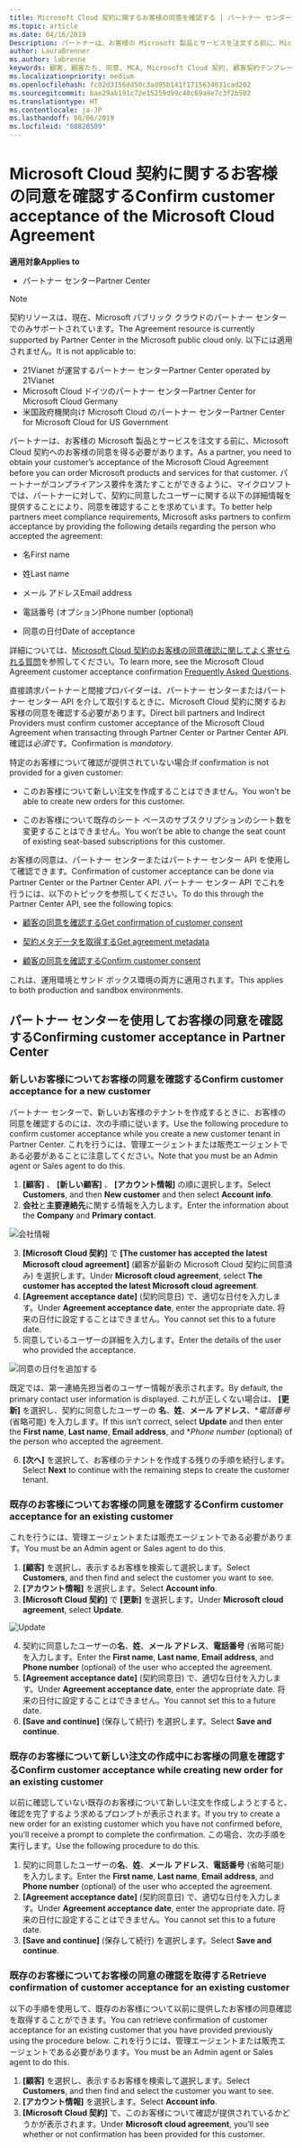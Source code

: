 ```yaml
---
title: Microsoft Cloud 契約に関するお客様の同意を確認する | パートナー センター
ms.topic: article
ms.date: 04/16/2019
Description: パートナーは、お客様の Microsoft 製品とサービスを注文する前に、Microsoft Cloud 契約へのお客様の同意を得る必要があります。 パートナーがコンプライアンス要件を満たすことができるように、Microsoft では、パートナーに対して、契約に同意したユーザーに関する特定の詳細情報を提供することにより、同意を確認することを求めています。
author: LauraBrenner
ms.author: labrenne
keywords: 顧客, 顧客たち, 同意, MCA, Microsoft Cloud 契約, 顧客契約テンプレート
ms.localizationpriority: medium
ms.openlocfilehash: fc82d3156dd50c3ad05b141f1715634031cad202
ms.sourcegitcommit: bae29ab191c72e15259d99c40c69a9e7c3f2b502
ms.translationtype: HT
ms.contentlocale: ja-JP
ms.lasthandoff: 08/06/2019
ms.locfileid: "68820509"
---
```

# <a name="confirm-customer-acceptance-of-the-microsoft-cloud-agreement"></a><span data-ttu-id="5adb4-105">Microsoft Cloud 契約に関するお客様の同意を確認する</span><span class="sxs-lookup"><span data-stu-id="5adb4-105">Confirm customer acceptance of the Microsoft Cloud Agreement</span></span>

<span data-ttu-id="5adb4-106">**適用対象**</span><span class="sxs-lookup"><span data-stu-id="5adb4-106">**Applies to**</span></span>
-  <span data-ttu-id="5adb4-107">パートナー センター</span><span class="sxs-lookup"><span data-stu-id="5adb4-107">Partner Center</span></span>

> [!NOTE]
> <span data-ttu-id="5adb4-108">契約リソースは、現在、Microsoft パブリック クラウドのパートナー センターでのみサポートされています。</span><span class="sxs-lookup"><span data-stu-id="5adb4-108">The Agreement resource is currently supported by Partner Center in the Microsoft public cloud only.</span></span> <span data-ttu-id="5adb4-109">以下には適用されません。</span><span class="sxs-lookup"><span data-stu-id="5adb4-109">It is not applicable to:</span></span>
> * <span data-ttu-id="5adb4-110">21Vianet が運営するパートナー センター</span><span class="sxs-lookup"><span data-stu-id="5adb4-110">Partner Center operated by 21Vianet</span></span>
> * <span data-ttu-id="5adb4-111">Microsoft Cloud ドイツのパートナー センター</span><span class="sxs-lookup"><span data-stu-id="5adb4-111">Partner Center for Microsoft Cloud Germany</span></span>
> * <span data-ttu-id="5adb4-112">米国政府機関向け Microsoft Cloud のパートナー センター</span><span class="sxs-lookup"><span data-stu-id="5adb4-112">Partner Center for Microsoft Cloud for US Government</span></span>

<span data-ttu-id="5adb4-113">パートナーは、お客様の Microsoft 製品とサービスを注文する前に、Microsoft Cloud 契約へのお客様の同意を得る必要があります。</span><span class="sxs-lookup"><span data-stu-id="5adb4-113">As a partner, you need to obtain your customer’s acceptance of the Microsoft Cloud Agreement before you can order Microsoft products and services for that customer.</span></span> <span data-ttu-id="5adb4-114">パートナーがコンプライアンス要件を満たすことができるように、マイクロソフトでは、パートナーに対して、契約に同意したユーザーに関する以下の詳細情報を提供することにより、同意を確認することを求めています。</span><span class="sxs-lookup"><span data-stu-id="5adb4-114">To better help partners meet compliance requirements, Microsoft asks partners to confirm acceptance by providing the following details regarding the person who accepted the agreement:</span></span> 

-   <span data-ttu-id="5adb4-115">名</span><span class="sxs-lookup"><span data-stu-id="5adb4-115">First name</span></span>

-   <span data-ttu-id="5adb4-116">姓</span><span class="sxs-lookup"><span data-stu-id="5adb4-116">Last name</span></span>

-   <span data-ttu-id="5adb4-117">メール アドレス</span><span class="sxs-lookup"><span data-stu-id="5adb4-117">Email address</span></span>

-   <span data-ttu-id="5adb4-118">電話番号 (オプション)</span><span class="sxs-lookup"><span data-stu-id="5adb4-118">Phone number (optional)</span></span>

-   <span data-ttu-id="5adb4-119">同意の日付</span><span class="sxs-lookup"><span data-stu-id="5adb4-119">Date of acceptance</span></span>

<span data-ttu-id="5adb4-120">詳細については、[Microsoft Cloud 契約のお客様の同意確認に関してよく寄せられる質問](https://docs.microsoft.com/partner-center/confirm-consent-faq)を参照してください。</span><span class="sxs-lookup"><span data-stu-id="5adb4-120">To learn more, see the Microsoft Cloud Agreement customer acceptance confirmation [Frequently Asked Questions](https://docs.microsoft.com/partner-center/confirm-consent-faq).</span></span>

<span data-ttu-id="5adb4-121">直接請求パートナーと間接プロバイダーは、パートナー センターまたはパートナー センター API を介して取引するときに、Microsoft Cloud 契約に関するお客様の同意を確認する必要があります。</span><span class="sxs-lookup"><span data-stu-id="5adb4-121">Direct bill partners and Indirect Providers must confirm customer acceptance of the Microsoft Cloud Agreement when transacting through Partner Center or Partner Center API.</span></span> <span data-ttu-id="5adb4-122">確認は*必須*です。</span><span class="sxs-lookup"><span data-stu-id="5adb4-122">Confirmation is *mandatory*.</span></span>

<span data-ttu-id="5adb4-123">特定のお客様について確認が提供されていない場合:</span><span class="sxs-lookup"><span data-stu-id="5adb4-123">If confirmation is not provided for a given customer:</span></span>

-   <span data-ttu-id="5adb4-124">このお客様について新しい注文を作成することはできません。</span><span class="sxs-lookup"><span data-stu-id="5adb4-124">You won’t be able to create new orders for this customer.</span></span>

-   <span data-ttu-id="5adb4-125">このお客様について既存のシート ベースのサブスクリプションのシート数を変更することはできません。</span><span class="sxs-lookup"><span data-stu-id="5adb4-125">You won’t be able to change the seat count of existing seat-based subscriptions for this customer.</span></span>

<span data-ttu-id="5adb4-126">お客様の同意は、パートナー センターまたはパートナー センター API を使用して確認できます。</span><span class="sxs-lookup"><span data-stu-id="5adb4-126">Confirmation of customer acceptance can be done via Partner Center or the Partner Center API.</span></span> <span data-ttu-id="5adb4-127">パートナー センター API でこれを行うには、以下のトピックを参照してください。</span><span class="sxs-lookup"><span data-stu-id="5adb4-127">To do this through the Partner Center API, see the following topics:</span></span> 

-   [<span data-ttu-id="5adb4-128">顧客の同意を確認する</span><span class="sxs-lookup"><span data-stu-id="5adb4-128">Get confirmation of customer consent</span></span>](https://docs.microsoft.com/partner-center/develop/get-confirmation-of-customer-consent)

-   [<span data-ttu-id="5adb4-129">契約メタデータを取得する</span><span class="sxs-lookup"><span data-stu-id="5adb4-129">Get agreement metadata</span></span>](https://docs.microsoft.com/partner-center/develop/get-agreement-metadata)

-   [<span data-ttu-id="5adb4-130">顧客の同意を確認する</span><span class="sxs-lookup"><span data-stu-id="5adb4-130">Confirm customer consent</span></span>](https://docs.microsoft.com/partner-center/develop/confirm-customer-consent)


<span data-ttu-id="5adb4-131">これは、運用環境とサンド ボックス環境の両方に適用されます。</span><span class="sxs-lookup"><span data-stu-id="5adb4-131">This applies to both production and sandbox environments.</span></span>

## <a name="confirming-customer-acceptance-in-partner-center"></a><span data-ttu-id="5adb4-132">パートナー センターを使用してお客様の同意を確認する</span><span class="sxs-lookup"><span data-stu-id="5adb4-132">Confirming customer acceptance in Partner Center</span></span>

### <a name="confirm-customer-acceptance-for-a-new-customer"></a><span data-ttu-id="5adb4-133">新しいお客様についてお客様の同意を確認する</span><span class="sxs-lookup"><span data-stu-id="5adb4-133">Confirm customer acceptance for a new customer</span></span>

<span data-ttu-id="5adb4-134">パートナー センターで、新しいお客様のテナントを作成するときに、お客様の同意を確認するのには、次の手順に従います。</span><span class="sxs-lookup"><span data-stu-id="5adb4-134">Use the following procedure to confirm customer acceptance while you create a new customer tenant in Partner Center.</span></span> <span data-ttu-id="5adb4-135">これを行うには、管理エージェントまたは販売エージェントである必要があることに注意してください。</span><span class="sxs-lookup"><span data-stu-id="5adb4-135">Note that you must be an Admin agent or Sales agent to do this.</span></span>

1. <span data-ttu-id="5adb4-136">**[顧客]** 、 **[新しい顧客]** 、 **[アカウント情報]** の順に選択します。</span><span class="sxs-lookup"><span data-stu-id="5adb4-136">Select **Customers**, and then **New customer** and then select **Account info**.</span></span>
2. <span data-ttu-id="5adb4-137">**会社**と**主要連絡先**に関する情報を入力します。</span><span class="sxs-lookup"><span data-stu-id="5adb4-137">Enter the information about the **Company** and **Primary contact**.</span></span>

![会社情報](images/mca/mca1.png)

3. <span data-ttu-id="5adb4-139">**[Microsoft Cloud 契約]** で **[The customer has accepted the latest Microsoft cloud agreement]** (顧客が最新の Microsoft Cloud 契約に同意済み) を選択します。</span><span class="sxs-lookup"><span data-stu-id="5adb4-139">Under **Microsoft cloud agreement**, select **The customer has accepted the latest Microsoft cloud agreement**.</span></span>
4. <span data-ttu-id="5adb4-140">**[Agreement acceptance date]** (契約同意日) で、適切な日付を入力します。</span><span class="sxs-lookup"><span data-stu-id="5adb4-140">Under **Agreement acceptance date**, enter the appropriate date.</span></span> <span data-ttu-id="5adb4-141">将来の日付に設定することはできません。</span><span class="sxs-lookup"><span data-stu-id="5adb4-141">You cannot set this to a future date.</span></span>
5. <span data-ttu-id="5adb4-142">同意しているユーザーの詳細を入力します。</span><span class="sxs-lookup"><span data-stu-id="5adb4-142">Enter the details of the user who provided the acceptance.</span></span>

![同意の日付を追加する](images/mca/MCA3.png)

<span data-ttu-id="5adb4-144">既定では、第一連絡先担当者のユーザー情報が表示されます。</span><span class="sxs-lookup"><span data-stu-id="5adb4-144">By default, the primary contact user information is displayed.</span></span> <span data-ttu-id="5adb4-145">これが正しくない場合は、 **[更新]** を選択し、契約に同意したユーザーの **名**、**姓**、**メール アドレス**、\**電話番号* (省略可能) を入力します。</span><span class="sxs-lookup"><span data-stu-id="5adb4-145">If this isn’t correct, select **Update** and then enter the **First name**, **Last name**, **Email address**, and \**Phone number* (optional) of the person who accepted the agreement.</span></span>

6. <span data-ttu-id="5adb4-146">**[次へ]** を選択して、お客様のテナントを作成する残りの手順を続行します。</span><span class="sxs-lookup"><span data-stu-id="5adb4-146">Select **Next** to continue with the remaining steps to create the customer tenant.</span></span>

### <a name="confirm-customer-acceptance-for-an-existing-customer"></a><span data-ttu-id="5adb4-147">既存のお客様についてお客様の同意を確認する</span><span class="sxs-lookup"><span data-stu-id="5adb4-147">Confirm customer acceptance for an existing customer</span></span>

<span data-ttu-id="5adb4-148">これを行うには、管理エージェントまたは販売エージェントである必要があります。</span><span class="sxs-lookup"><span data-stu-id="5adb4-148">You must be an Admin agent or Sales agent to do this.</span></span>

1. <span data-ttu-id="5adb4-149">**[顧客]** を選択し、表示するお客様を検索して選択します。</span><span class="sxs-lookup"><span data-stu-id="5adb4-149">Select **Customers**, and then find and select the customer you want to see.</span></span>
2. <span data-ttu-id="5adb4-150">**[アカウント情報]** を選択します。</span><span class="sxs-lookup"><span data-stu-id="5adb4-150">Select **Account info**.</span></span>
3. <span data-ttu-id="5adb4-151">**[Microsoft Cloud 契約]** で **[更新]** を選択します。</span><span class="sxs-lookup"><span data-stu-id="5adb4-151">Under **Microsoft cloud agreement**, select **Update**.</span></span>

![Update](images/mca/mca4.png)

4. <span data-ttu-id="5adb4-153">契約に同意したユーザーの**名**、**姓**、**メール アドレス**、**電話番号** (省略可能) を入力します。</span><span class="sxs-lookup"><span data-stu-id="5adb4-153">Enter the **First name**, **Last name**, **Email address**, and **Phone number** (optional) of the user who accepted the agreement.</span></span>
5. <span data-ttu-id="5adb4-154">**[Agreement acceptance date]** (契約同意日) で、適切な日付を入力します。</span><span class="sxs-lookup"><span data-stu-id="5adb4-154">Under **Agreement acceptance date**, enter the appropriate date.</span></span> <span data-ttu-id="5adb4-155">将来の日付に設定することはできません。</span><span class="sxs-lookup"><span data-stu-id="5adb4-155">You cannot set this to a future date.</span></span>
6. <span data-ttu-id="5adb4-156">**[Save and continue]** (保存して続行) を選択します。</span><span class="sxs-lookup"><span data-stu-id="5adb4-156">Select **Save and continue**.</span></span>

### <a name="confirm-customer-acceptance-while-creating-new-order-for-an-existing-customer"></a><span data-ttu-id="5adb4-157">既存のお客様について新しい注文の作成中にお客様の同意を確認する</span><span class="sxs-lookup"><span data-stu-id="5adb4-157">Confirm customer acceptance while creating new order for an existing customer</span></span>

<span data-ttu-id="5adb4-158">以前に確認していない既存のお客様について新しい注文を作成しようとすると、確認を完了するよう求めるプロンプトが表示されます。</span><span class="sxs-lookup"><span data-stu-id="5adb4-158">If you try to create a new order for an existing customer which you have not confirmed before, you’ll receive a prompt to complete the confirmation.</span></span> <span data-ttu-id="5adb4-159">この場合、次の手順を実行します。</span><span class="sxs-lookup"><span data-stu-id="5adb4-159">Use the following procedure to do this.</span></span>

1. <span data-ttu-id="5adb4-160">契約に同意したユーザーの**名**、**姓**、**メール アドレス**、**電話番号** (省略可能) を入力します。</span><span class="sxs-lookup"><span data-stu-id="5adb4-160">Enter the **First name**, **Last name**, **Email address**, and **Phone number** (optional) of the user who accepted the agreement.</span></span>
2. <span data-ttu-id="5adb4-161">**[Agreement acceptance date]** (契約同意日) で、適切な日付を入力します。</span><span class="sxs-lookup"><span data-stu-id="5adb4-161">Under **Agreement acceptance date**, enter the appropriate date.</span></span> <span data-ttu-id="5adb4-162">将来の日付に設定することはできません。</span><span class="sxs-lookup"><span data-stu-id="5adb4-162">You cannot set this to a future date.</span></span>
3. <span data-ttu-id="5adb4-163">**[Save and continue]** (保存して続行) を選択します。</span><span class="sxs-lookup"><span data-stu-id="5adb4-163">Select **Save and continue**.</span></span>

### <a name="retrieve-confirmation-of-customer-acceptance-for-an-existing-customer"></a><span data-ttu-id="5adb4-164">既存のお客様についてお客様の同意の確認を取得する</span><span class="sxs-lookup"><span data-stu-id="5adb4-164">Retrieve confirmation of customer acceptance for an existing customer</span></span>

<span data-ttu-id="5adb4-165">以下の手順を使用して、既存のお客様について以前に提供したお客様の同意確認を取得することができます。</span><span class="sxs-lookup"><span data-stu-id="5adb4-165">You can retrieve confirmation of customer acceptance for an existing customer that you have provided previously using the procedure below.</span></span> <span data-ttu-id="5adb4-166">これを行うには、管理エージェントまたは販売エージェントである必要があります。</span><span class="sxs-lookup"><span data-stu-id="5adb4-166">You must be an Admin agent or Sales agent to do this.</span></span>

1. <span data-ttu-id="5adb4-167">**[顧客]** を選択し、表示するお客様を検索して選択します。</span><span class="sxs-lookup"><span data-stu-id="5adb4-167">Select **Customers**, and then find and select the customer you want to see.</span></span>
2. <span data-ttu-id="5adb4-168">**[アカウント情報]** を選択します。</span><span class="sxs-lookup"><span data-stu-id="5adb4-168">Select **Account info**.</span></span>
3. <span data-ttu-id="5adb4-169">**[Microsoft Cloud 契約]** で、このお客様について確認が提供されているかどうかが表示されます。</span><span class="sxs-lookup"><span data-stu-id="5adb4-169">Under **Microsoft cloud agreement**, you’ll see whether or not confirmation has been provided for this customer.</span></span>
